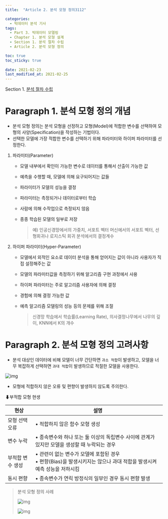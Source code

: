 ```yaml
---
title:  "Article 2. 분석 모형 정의3112"

categories:
  - 빅데이터 분석 기사
tags: 
  - Part 3. 빅데이터 모델링
  - Chapter 1. 분석 모형 설계
  - Section 1. 분석 절차 수립
  - Article 2. 분석 모형 정의

toc: true
toc_sticky: true
 
date: 2021-02-23
last_modified_at: 2021-02-25
---
```


Section 1. [분석 절차 수립]()

# Paragraph 1. 분석 모형 정의 개념

- 분석 모형 정의는 분석 모형을 선정하고 모형(Model)에 적합한 변수를 선택하여 모형의 사양(Specification)을 작성하는 기법이다.
- 선택한 모델에 가장 적합한 변수를 선택하기 위해 파라미터와 하이퍼 파라미터를 선정한다.

1. 파라미터(Parameter)

   - 모델 내부에서 확인이 가능한 변수로 데이터를 통해서 산출이 가능한 값

   - 예측을 수행할 때, 모델에 의해 요구되어지는 값들

   - 파라미터가 모델의 성능을 결정

   - 파라미터는 측정되거나 데이터로부터 학습

   - 사람에 의해 수작업으로 측정되지 않음

   - 종종 학습된 모델의 일부로 저장

     > 예) 인공신경망에서의 가중치, 서포트 벡터 머신에서의 서포트 벡터, 선형회귀나 로지스틱 회귀 분석에서의 결정계수

2. 하이퍼 파라미터(Hyper-Parameter)

   - 모델에서 외적인 요소로 데이터 분석을 통해 얻어지는 값이 아니라 사용자가 직접 설정해주는 값

   - 모델의 파라미터값을 측정하기 위해 알고리즘 구현 과정에서 사용

   - 하이퍼 파라미터는 주로 알고리즘 사용자에 의해 결정

   - 경험에 의해 결정 가능한 값

   - 예측 알고리즘 모델링의 성능 등의 문제를 위해 조절

     > 신경망 학습에서 학습률(Learning Rate), 의사결정나무에서 나무의 깊이, KNN에서 K의 개수

# Paragraph 2. 분석 모형 정의 고려사항

- 분석 대상인 데이터에 비해 모델이 너무 간단하면 `과소 적합`이 발생하고, 모델을 너무 복잡하게 선택하면 `과대 적합`이 발생하므로 적절한 모델을 사용한다.

![img](https://postfiles.pstatic.net/MjAyMTA0MDNfODQg/MDAxNjE3NDMyMzA2NTcw.3yPmVE_p7czTkMrIe2COGqAP3roK4hTQD_w3VTj0pI0g.DiqQUc8xgRxwylJiPJnQu6eImkNsBQGZ9xwknPvSzGUg.JPEG.leechardfeynman/SmartSelect_20210403-154459_Xodo_Docs.jpg?type=w1)

- 모형에 적합하지 않은 오류 및 편향이 발생하지 않도록 주의한다.

⬇부적합 모형 현생

| 현상             | 설명                                                         |
| ---------------- | ------------------------------------------------------------ |
| 모형 선택 오류   | • 적합하지 않은 함수 모형 생성                               |
| 변수 누락        | • 종속변수와 하나 또는 둘 이상의 독립변수 사이에 관계가 있지만 모델을 생성할 때 누락되는 경우 |
| 부적합 변수 생성 | • 관련이 없는 변수가 모델에 포함된 경우<br />• 편향(Bias)을 발생시키지는 않으나 과대 적합을 발생시켜 예측 성능을 저하시킴 |
| 동시 편향        | • 종속변수가 연릭 방정식의 일부인 경우 동시 편향 발생        |



> 분석 모형 정의 사례
>
> ![img](https://postfiles.pstatic.net/MjAyMTA0MDNfMjgz/MDAxNjE3NDMyNjUzNzMy.jghZB1GAHlL-CLt0pvFo_kg71nlBct9ax1LEHjuA6kwg.iAV4v0fs9uiprCPuzvbGo2uTyLhjKvQf9qCDgOPLTj4g.JPEG.leechardfeynman/SmartSelect_20210403-155044_Xodo_Docs.jpg?type=w1)
>
> ![img](https://postfiles.pstatic.net/MjAyMTA0MDNfMTQ5/MDAxNjE3NDMyNzAzMDMw.PrpJsykLlPQqaV1nvVZiEAn12-LgvUSyoXzgdJ_YFlwg.9vboyJwDvXoEv-W-5_UNrHVPGntX3TsKdTzLsn_w1G0g.JPEG.leechardfeynman/SmartSelect_20210403-155121_Xodo_Docs.jpg?type=w1)